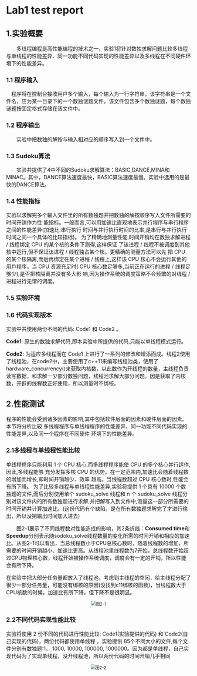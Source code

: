 # Lab1 test report

## 1.实验概要

&emsp;&emsp;多线程编程是高性能编程的技术之一，实验1将针对数独求解问题比较多线程与单线程的性能差异、同一功能不同代码实现的性能差异以及多线程在不同硬件环境下的性能差异。

### 1.1 程序输入

&emsp;程序将在控制台接收用户多个输入，每个输入为一行字符串，该字符串是一个文件名，应为某一目录下的一个数独谜题文件，该文件包含多个数独谜题，每个数独谜题按固定格式存储在该文件中。

### 1.2 程序输出

&emsp;&emsp;实验中把数独的解按与输入相对应的顺序写入到一个文件中。

### 1.3 Sudoku算法

&emsp;&emsp;实验共提供了4中不同的Sudoku求解算法：BASIC,DANCE,MINA和MINAC。其中，DANCE算法速度最快，BASIC算法速度最慢。实验中选用的是最快的DANCE算法。

### 1.4 性能指标

实验以求解完多个输入文件里的所有数独题并把数独的解按顺序写入文件所需要的时间开销作为性
能指标。一般而言,可以用加速比直观地表示并行程序与串行程序之间的性能差异(加速比:串行执行
时间与并行执行时间的比率,是串行与并行执行时间之间一个具体的比较指标)。
为了精确地测量性能,时间开销均在数独求解进程 / 线程绑定 CPU 的某个核的条件下测得,这样保证
了该进程 / 线程不被调度到其他核中运行,但不保证该进程 / 线程独占某个核。更精确的测量方法可以先
把 CPU 的某个核隔离,而后再绑定在某个进程 / 线程上,这样该 CPU 核心不会运行其他的用戶程序。当
CPU 资源充足时( CPU 核心数足够多,当前正在运行的进程 / 线程足够少),是否把核隔离并没有多大影
响,因为操作系统的调度策略不会频繁的对线程 / 进程进行无谓的调度。

### 1.5 实验环境

### 1.6 代码实现版本

实验中共使用两份不同的代码: Code1 和 Code2 。

**Code1**: 原生的数独求解代码,即本实验中所提供的代码,只能以单线程模式运行。

**Code2**: 为适应多线程而在 Code1 上进行了一系列的修改和增添而成。线程2使用了线程池，在code2中，主要使用了c++11来编写线程池类，使用了hardware_concurrency()来获取内核数，以此数作为开线程的数量，主线程负责读写数据，和求解一少部分数独问题，线程池求解大部分问题，因是获取了内核数，开辟的线程数正好使用，所以测量时不绑核。

## 2.性能测试

程序的性能会受到诸多因素的影响,其中包括软件层面的因素和硬件层面的因素。本节将分析比较
多线程程序与单线程程序的性能差异、同一功能不同代码实现的性能差异,以及同一个程序在不同硬件
环境下的性能差异。

### 2.1多线程与单线程性能比较

单线程程序只能利用 1 个 CPU 核心,而多线程程序能使 CPU 的多个核心并行运作,因此,多线程能够
充分发挥多核 CPU 的优势。在一定范围内,加速比会随着线程数的增加而增⻓,即时间开销越少、效率
越高。当线程数超过 CPU 核心数时,性能会有所下降。
为了比较多线程与单线程性能差异,实验将提供 1 个具有 10000 个数独题的文件,而后分别使用单个 sudoku_solve 线程和 n 个 sudoku_solve 线程分别对该文件内的所有数独题进行求解,并把解写入到文件中,测量这一部分所需要的时间开销并计算加速比。(这份代码有个缺陷，是在所有数独题求解完了才进行输出，所以没把输出时间加入进去)

&emsp;&emsp;图2-1展示了不同线程数对性能造成的影响，其2条折线：**Consumed time**和**Speedup**分别表示随sodoku_solve线程数量的变化所需的时间开销和相应的加速比。从图2-1可以看出，当总线程数小于CPU总核心数时，随着线程数的增加，所需要的时间开销越小、加速比更高。从线程池里线程数为7开始，总线程数开始超过CPU物理核心数，线程开始被操作系统调度，调度会有一定的开销，所以性能会有所下降。

在实验中把大部分任务量都放入了线程池，考虑到主线程的空闲，给主线程分配了很少一部分任务量，可能没有绑核的原因(没找到c11绑核的函数)，当线程数大于CPU核数的时候，加速比有所下降，但下降不是很明显。

<div align="center"><img src="src/图2-1.png" alt="图2-1" title="图2-1" style="zoom:80%;" /></div>

### 2.2不同代码实现性能比较

实验将使用 2 份不同的代码进行性能比较: Code1(实验提供的代码) 和 Code2(自己实现的代码)，两份代码都使用单线程 。实验提供 85个不同大小的文件,每个文件分别有数独题:1， 1000, 10000, 100000, 1000000。因为都是单线程，自己实现代码为了实现单线程，没开线程池，所以两份代码的时间开销几乎相同

<div align="center"><img src="src/图2-2.png" alt="图2-2" title="图2-2" style="zoom:80%;" /></div>


